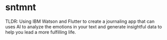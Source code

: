 # sntmnt
TLDR: Using IBM Watson and Flutter to create a journaling app that can uses AI to analyze the emotions in your text and generate insightful data to help you lead a more fulfilling life.
